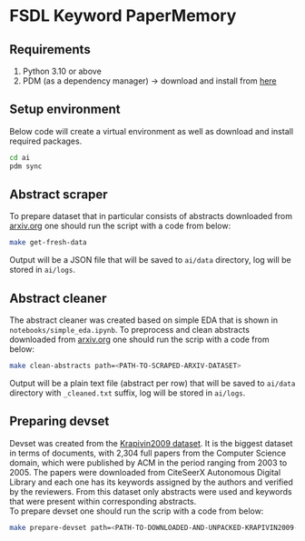 # FSDL Keyword PaperMemory

## Requirements

1. Python 3.10 or above
2. PDM (as a dependency manager) -> download and install from [here](https://pdm.fming.dev/latest/#installation)

## Setup environment

Below code will create a virtual environment as well as download and install required packages.  

```bash
cd ai
pdm sync
```

## Abstract scraper

To prepare dataset that in particular consists of abstracts downloaded from [arxiv.org](https://arxiv.org/) one should run the script with a code from below:

```bash
make get-fresh-data
```

Output will be a JSON file that will be saved to `ai/data` directory, log will be stored in `ai/logs`.

## Abstract cleaner

The abstract cleaner was created based on simple EDA that is shown in `notebooks/simple_eda.ipynb`. To preprocess and clean abstracts downloaded from [arxiv.org](https://arxiv.org/) one should run the scrip with a code from below:

```bash
make clean-abstracts path=<PATH-TO-SCRAPED-ARXIV-DATASET>
```

Output will be a plain text file (abstract per row) that will be saved to `ai/data` directory with `_cleaned.txt` suffix, log will be stored in `ai/logs`.

## Preparing devset

Devset was created from the [Krapivin2009 dataset](https://github.com/LIAAD/KeywordExtractor-Datasets#krapivin2009). It is the biggest dataset in terms of documents, with 2,304 full papers from the Computer Science domain, which were published by ACM in the period ranging from 2003 to 2005. The papers were downloaded from CiteSeerX Autonomous Digital Library and each one has its keywords assigned by the authors and verified by the reviewers. From this dataset only abstracts were used and keywords that were present within corresponding abstracts.  
To prepare devset one should run the scrip with a code from below:

```bash
make prepare-devset path=<PATH-TO-DOWNLOADED-AND-UNPACKED-KRAPIVIN2009-DATASET>
```
